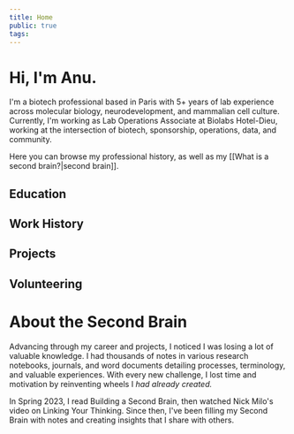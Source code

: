 ```yaml
---
title: Home
public: true
tags:
---
```


# Hi, I'm Anu. 
I'm a biotech professional based in Paris with 5+ years of lab experience across molecular biology, neurodevelopment, and mammalian cell culture. Currently, I'm working as Lab Operations Associate at Biolabs Hotel-Dieu, working at the intersection of biotech, sponsorship, operations, data, and community.

Here you can browse my professional history, as well as my [[What is a second brain?|second brain]].

## Education

## Work History

## Projects

## Volunteering


# About the Second Brain
Advancing through my career and projects, I noticed I was losing a lot of valuable knowledge. I had thousands of notes in various research notebooks, journals, and word documents detailing processes, terminology, and valuable experiences. With every new challenge, I lost time and motivation by reinventing wheels I <i>had already created.</i>

In Spring 2023, I read Building a Second Brain, then watched Nick Milo's video on Linking Your Thinking. Since then, I've been filling my Second Brain with notes and creating insights that I share with others.
